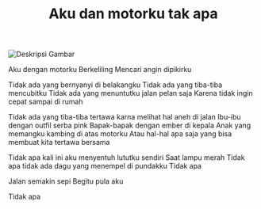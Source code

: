 ﻿---
title: "Aku dan motorku tak apa"
publishedAt: 2020-04-18
description: "Sendiri di Tengah Perjalanan: Menyentuh Kesunyian di Atas Motor"
slug: "aku-dan-motorku"
isPublish: true
---

![Deskripsi Gambar](https://res.cloudinary.com/lrmn/image/upload/v1686754659/mawar_kqcjsh.png)

Aku dengan motorku
Berkeliling
Mencari angin dipikirku

Tidak ada yang bernyanyi di belakangku
Tidak ada yang tiba-tiba mencubitku
Tidak ada yang menuntutku jalan pelan saja
Karena tidak ingin cepat sampai di rumah

Tidak ada yang tiba-tiba tertawa karna melihat hal aneh di jalan
Ibu-ibu dengan outfil serba pink
Bapak-bapak dengan ember di kepala
Anak yang memangku kambing di atas motorku
Atau hal-hal apa saja yang bisa membuat kita tertawa bersama

Tidak apa kali ini aku menyentuh lututku sendiri
Saat lampu merah
Tidak apa tidak ada dagu yang menempel di pundakku
Tidak apa

Jalan semakin sepi
Begitu pula aku

Tidak apa
